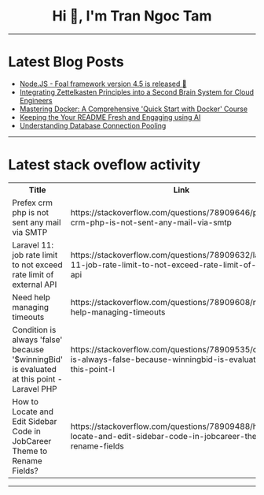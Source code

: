 <h1 align="center">Hi 👋, I'm Tran Ngoc Tam</h1>

---

# Latest Blog Posts 
<!-- BLOG-POST-LIST:START -->
- [Node.JS - Foal framework version 4.5 is released 🎉](https://dev.to/loicpoullain/nodejs-foal-framework-version-45-is-released-3lhp)
- [Integrating Zettelkasten Principles into a Second Brain System for Cloud Engineers](https://dev.to/starkydevs/integrating-zettelkasten-principles-into-a-second-brain-system-for-cloud-engineers-5hc0)
- [Mastering Docker: A Comprehensive &#39;Quick Start with Docker&#39; Course](https://dev.to/labex/mastering-docker-a-comprehensive-quick-start-with-docker-course-12m6)
- [Keeping the Your README Fresh and Engaging using AI](https://dev.to/pelikhan/keeping-the-your-readme-fresh-and-engaging-using-ai-111o)
- [Understanding Database Connection Pooling](https://dev.to/siddharth_g/understanding-database-connection-pooling-420n)
<!-- BLOG-POST-LIST:END -->

---

# Latest stack oveflow activity
<table>
  <tr><th>Title</th><th>Link</th></tr>
  <!-- STACKOVERFLOW:START --><tr><td>Prefex crm php is not sent any mail via SMTP</td><td>https://stackoverflow.com/questions/78909646/prefex-crm-php-is-not-sent-any-mail-via-smtp</td></tr><tr><td>Laravel 11: job rate limit to not exceed rate limit of external API</td><td>https://stackoverflow.com/questions/78909632/laravel-11-job-rate-limit-to-not-exceed-rate-limit-of-external-api</td></tr><tr><td>Need help managing timeouts</td><td>https://stackoverflow.com/questions/78909608/need-help-managing-timeouts</td></tr><tr><td>Condition is always &#39;false&#39; because &#39;$winningBid&#39; is evaluated at this point - Laravel PHP</td><td>https://stackoverflow.com/questions/78909535/condition-is-always-false-because-winningbid-is-evaluated-at-this-point-l</td></tr><tr><td>How to Locate and Edit Sidebar Code in JobCareer Theme to Rename Fields?</td><td>https://stackoverflow.com/questions/78909488/how-to-locate-and-edit-sidebar-code-in-jobcareer-theme-to-rename-fields</td></tr><!-- STACKOVERFLOW:END -->
</table>

---


